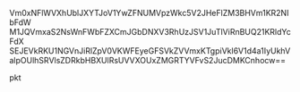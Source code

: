 Vm0xNFlWVXhUblJXYTJoV1YwZFNUMVpzWkc5V2JHeFlZM3BHVm1KR2NIbFdW
M1JQVmxaS2NsWnFWbFZXCmJGbDNXV3RhUzJSV1JuTlViRnBUQ21KRldYcFdX
SEJEVkRKU1NGVnJiRlZpV0VKWFEyeGFSVkZVVmxKTgpiVkl6V1d4a1IyUkhV
alpOUlhSRVlsZDRkbHBXUlRsUVVXOUxZMGRTYVFvS2JucDMKCnhocw==

pkt